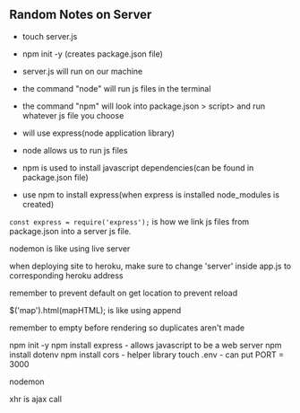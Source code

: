 ## Random Notes on Server

- touch server.js
- npm init -y (creates package.json file)
- server.js will run on our machine 
- the command "node" will run js files in the terminal
- the command "npm" will look into package.json > script> and run whatever js file you choose

- will use express(node application library)
- node allows us to run js files
- npm is used to install javascript dependencies(can be found in package.json file)
- use npm to install express(when express is installed node_modules is created)

`const express = require('express');` is how we link js files from package.json into a server js file. 

nodemon is like using live server


when deploying site to heroku, make sure to change 'server' inside app.js to corresponding heroku address



remember to prevent default on get location to prevent reload

$('map').html(mapHTML);    is like using append

remember to empty before rendering so duplicates aren't made

npm init -y
npm install express  - allows javascript to be a web server
npm install dotenv
npm install cors   - helper library
touch .env      - can put PORT = 3000

nodemon

xhr is ajax call